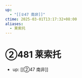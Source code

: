 ```yaml
---
up:
  - "[[②47 南非]]"
ctime: 2025-03-01T13:17:32+08:00
aliases:
  - 莱索托
---
```


# ②481 莱索托

- up: [[②47 南非]]
